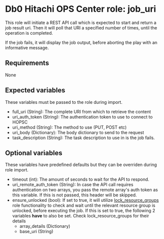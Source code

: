 # Db0 Hitachi OPS Center role: job_uri

This role will initiate a REST API call which is expected to start and return a job result uri. Then it will poll that URI a specified number of times, until the operation is completed.

If the job fails, it will display the job output, before aborting the play with an informative message.

## Requirements 

None

## Expected variables

These variables must be passed to the role during import.

* full_uri (String): The complete URI from which to retrieve the content
* uri_auth_token (String): The authentication token to use to connect to HOPSC
* uri_method (String): The method to use (PUT, POST etc)
* uri_body (Dictionary): The body dictionary to send to the request
* task_description (String): The task description to use in is the job fails.

## Optional variables

These variables have predefined defaults but they can be overriden during role import.

* timeout (int): The amount of seconds to wait for the API to respond.
* uri_remote_auth_token (String): In case the API call requires authentication on two arrays, you pass the remote array's auth token as this variable. If this is not passed, this header will be skipped.
* ensure_unlocked (bool): If set to true, it will utilize [lock_resource_groups](../lock_resource_groups) role functionality to check and wait until the relevant resource group is unlocked, before executing the job. If this is set to true, the following 2 variables **have** to also be set. Check lock_resource_groups for their details
   * array_details (Dictionary)
   * base_uri (String)
